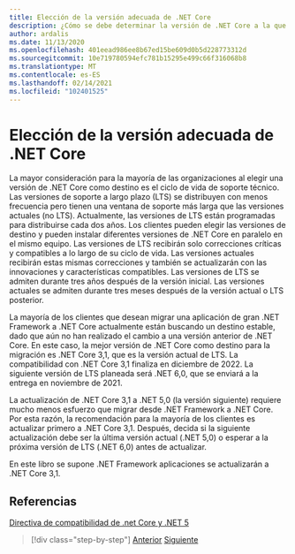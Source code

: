 ```yaml
---
title: Elección de la versión adecuada de .NET Core
description: ¿Cómo se debe determinar la versión de .NET Core a la que se va a dirigir?
author: ardalis
ms.date: 11/13/2020
ms.openlocfilehash: 401eead986ee8b67ed15be609d0b5d228773312d
ms.sourcegitcommit: 10e719780594efc781b15295e499c66f316068b8
ms.translationtype: MT
ms.contentlocale: es-ES
ms.lasthandoff: 02/14/2021
ms.locfileid: "102401525"
---
```

# <a name="choose-the-right-net-core-version"></a>Elección de la versión adecuada de .NET Core

La mayor consideración para la mayoría de las organizaciones al elegir una versión de .NET Core como destino es el ciclo de vida de soporte técnico. Las versiones de soporte a largo plazo (LTS) se distribuyen con menos frecuencia pero tienen una ventana de soporte más larga que las versiones actuales (no LTS). Actualmente, las versiones de LTS están programadas para distribuirse cada dos años. Los clientes pueden elegir las versiones de destino y pueden instalar diferentes versiones de .NET Core en paralelo en el mismo equipo. Las versiones de LTS recibirán solo correcciones críticas y compatibles a lo largo de su ciclo de vida. Las versiones actuales recibirán estas mismas correcciones y también se actualizarán con las innovaciones y características compatibles. Las versiones de LTS se admiten durante tres años después de la versión inicial. Las versiones actuales se admiten durante tres meses después de la versión actual o LTS posterior.

La mayoría de los clientes que desean migrar una aplicación de gran .NET Framework a .NET Core actualmente están buscando un destino estable, dado que aún no han realizado el cambio a una versión anterior de .NET Core. En este caso, la mejor versión de .NET Core como destino para la migración es .NET Core 3,1, que es la versión actual de LTS. La compatibilidad con .NET Core 3,1 finaliza en diciembre de 2022. La siguiente versión de LTS planeada será .NET 6,0, que se enviará a la entrega en noviembre de 2021.

La actualización de .NET Core 3,1 a .NET 5,0 (la versión siguiente) requiere mucho menos esfuerzo que migrar desde .NET Framework a .NET Core. Por esta razón, la recomendación para la mayoría de los clientes es actualizar primero a .NET Core 3,1. Después, decida si la siguiente actualización debe ser la última versión actual (.NET 5,0) o esperar a la próxima versión de LTS (.NET 6,0) antes de actualizar.

En este libro se supone .NET Framework aplicaciones se actualizarán a .NET Core 3,1.

## <a name="references"></a>Referencias

[Directiva de compatibilidad de .net Core y .NET 5](https://dotnet.microsoft.com/platform/support/policy/dotnet-core)

>[!div class="step-by-step"]
>[Anterior](migrate-aspnet-core-2-1.md)
>[Siguiente](incremental-migration-strategies.md)
